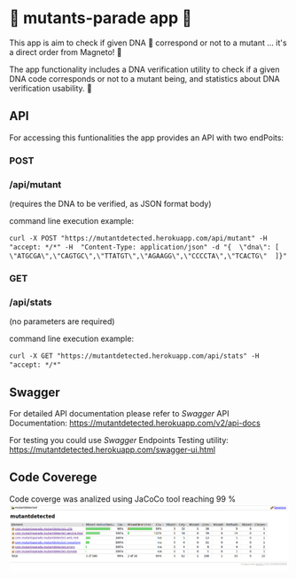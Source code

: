 # :dna: mutants-parade app :dna:
This app is aim to check if given DNA :dna: correspond or not to a mutant ... it's a direct order from Magneto! :magnet:

The app functionality includes a DNA verification utility to check if a given DNA code corresponds or not to a mutant being, and statistics about DNA verification usability. :microscope:

## API
For accessing this funtionalities the app provides an API with two endPoits:

### POST
### /api/mutant
(requires the DNA to be verified, as JSON format body)

command line execution example:
```
curl -X POST "https://mutantdetected.herokuapp.com/api/mutant" -H  "accept: */*" -H  "Content-Type: application/json" -d "{  \"dna\": [    \"ATGCGA\",\"CAGTGC\",\"TTATGT\",\"AGAAGG\",\"CCCCTA\",\"TCACTG\"  ]}"
```

### GET
### /api/stats
(no parameters are required)

command line execution example:
```
curl -X GET "https://mutantdetected.herokuapp.com/api/stats" -H  "accept: */*"
```

## Swagger
For detailed API documentation please refer to *Swagger* API Documentation: https://mutantdetected.herokuapp.com/v2/api-docs

For testing you could use *Swagger* Endpoints Testing utility: https://mutantdetected.herokuapp.com/swagger-ui.html

## Code Coverege
Code coverge was analized using JaCoCo tool reaching 99 %
![Code Coverage analisys](/mutantdetected_codecoverag_jacoco.png)

